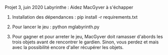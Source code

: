 Projet 3, juin 2020
Labyrinthe : Aidez MacGyver à s'échapper

1. Installation des dépendances : pip install -r requirements.txt

2. Pour lancer le jeu : python mglabyrinth.py

3. Pour gagner et pour arreter le jeu, MacGyver doit ramasser d'abords les trois objets avant de rencontrer le gardien. Sinon, vous perdez et mais avec la possibilité encore d'aller récupérer les objets.
